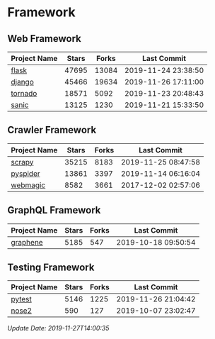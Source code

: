 # Framework

## Web Framework

| Project Name | Stars | Forks | Last Commit |
| ------------ | ----- | ----- | ----------- |
| [flask](https://github.com/pallets/flask) | 47695 | 13084 | 2019-11-24 23:38:50 |
| [django](https://github.com/django/django) | 45466 | 19634 | 2019-11-26 17:11:00 |
| [tornado](https://github.com/tornadoweb/tornado) | 18571 | 5092 | 2019-11-23 20:48:43 |
| [sanic](https://github.com/huge-success/sanic) | 13125 | 1230 | 2019-11-21 15:33:50 |

## Crawler Framework

| Project Name | Stars | Forks | Last Commit |
| ------------ | ----- | ----- | ----------- |
| [scrapy](https://github.com/scrapy/scrapy) | 35215 | 8183 | 2019-11-25 08:47:58 |
| [pyspider](https://github.com/binux/pyspider) | 13861 | 3397 | 2019-11-14 06:16:04 |
| [webmagic](https://github.com/code4craft/webmagic) | 8582 | 3661 | 2017-12-02 02:57:06 |

## GraphQL Framework

| Project Name | Stars | Forks | Last Commit |
| ------------ | ----- | ----- | ----------- |
| [graphene](https://github.com/graphql-python/graphene) | 5185 | 547 | 2019-10-18 09:50:54 |

## Testing Framework

| Project Name | Stars | Forks | Last Commit |
| ------------ | ----- | ----- | ----------- |
| [pytest](https://github.com/pytest-dev/pytest) | 5146 | 1225 | 2019-11-26 21:04:42 |
| [nose2](https://github.com/nose-devs/nose2) | 590 | 127 | 2019-10-07 23:02:47 |

*Update Date: 2019-11-27T14:00:35*